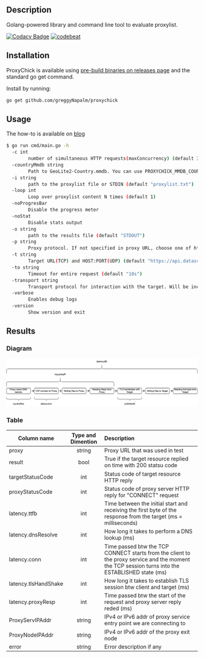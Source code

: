 ## Description
Golang-powered library and command line tool to evaluate proxylist.

[![Codacy Badge](https://app.codacy.com/project/badge/Grade/e5fc956874694e83a35d0b4ec16161be)](https://app.codacy.com/gh/greggyNapalm/proxychick/dashboard)
[![codebeat](https://goreportcard.com/badge/github.com/greggyNapalm/proxychick)](https://goreportcard.com/report/github.com/greggyNapalm/proxychick)
## Installation
ProxyChick is available using [pre-build binaries on releases page](https://github.com/greggyNapalm/proxychick/releases) and the standard go get command.


Install by running:

```bash
go get github.com/greggyNapalm/proxychick
```

## Usage

The how-to is available on [blog](https://datascrape.tech/blog/proxychick)
```bash
$ go run cmd/main.go -h
  -c int
    	number of simultaneous HTTP requests(maxConcurrency) (default 300)
  -countryMmdb string
    	Path to GeoLite2-Country.mmdb. You can use PROXYCHICK_MMDB_COUNTRY env var as well
  -i string
    	path to the proxylist file or STDIN (default "proxylist.txt")
  -loop int
    	Loop over proxylist content N times (default 1)
  -noProgresBar
    	Disable the progress meter
  -noStat
    	Disable stats output
  -o string
    	path to the results file (default "STDOUT")
  -p string
    	Proxy protocol. If not specified in proxy URL, choose one of http/https/socks4/socks4a/socks5/socks5h (default "http")
  -t string
    	Target URL(TCP) and HOST:PORT(UDP) (default "https://api.datascrape.tech/latest/ip")
  -to string
    	Timeout for entire request (default "10s")
  -transport string
    	Transport protocol for interaction with the target. Will be incapsulated into proxy protocol. (default "tcp")
  -verbose
    	Enables debug logs
  -version
    	Show version and exit
```

## Results

### Diagram
<img src="https://raw.githubusercontent.com/greggyNapalm/proxychick/main/docs/diagrams/http-proxy-over-tcp.svg?sanitize=true">

### Table
| Column name          | Type and Dimention | Description                                                                                                                                      |
|----------------------|:------------------:|:-------------------------------------------------------------------------------------------------------------------------------------------------|
| proxy                |       string       | Proxy URL that was used in test                                                                                                                  |
| result               |        bool        | True if the target resource replied on time with 200 statsu code                                                                                 |
| targetStatusCode     |        int         | Status code of target resource HTTP reply                                                                                                        |
| proxyStatusCode      |        int         | Status code of proxy server HTTP reply for "CONNECT" request                                                                                     |
| latency.ttfb         |        int         | Time between the initial start and receiving the first byte of the response from the target (ms = milliseconds)                                  |
| latency.dnsResolve   |        int         | How long it takes to perform a DNS lookup (ms)                                                                                                   |
| latency.conn         |        int         | Time passed btw the TCP CONNECT starts from the client to the proxy service and the moment the TCP session turns into the ESTABLISHED state (ms) |
| latency.tlsHandShake |        int         | How long it takes to establish TLS session btw client and target (ms)                                                                            |
| latency.proxyResp    |        int         | Time passed btw the start of the request and proxy server reply reded (ms)                                                                       |
| ProxyServIPAddr      |       string       | IPv4 or IPv6 addr of proxy service entry point we are connecting to                                                                              |
| ProxyNodeIPAddr      |       string       | IPv4 or IPv6 addr of the proxy exit node                                                                                                         |
| error                |       string       | Error description if any                                                                                                                         |

